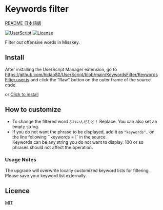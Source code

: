# Keywords filter

[README 日本語版](./README_ja.md)

[![UserScript](https://img.shields.io/badge/Framework-UserScript-blue.svg)](https://en.wikipedia.org/wiki/Userscript)
[![License](https://img.shields.io/github/license/hidao80/UserScript)](/LICENSE)

Filter out offensive words in Misskey.

## Install

After installing the UserScript Manager extension, go to https://github.com/hidao80/UserScript/blob/main/KeywordsFilter/KeywordsFilter.user.js and click the "Raw" button on the outer frame of the source code.

or [Click to install](https://github.com/hidao80/UserScript/raw/main/KeywordsFilter/KeywordsFilter.user.js)

## How to customize

- To change the filtered word `ぶれいんだむど！` Replace. You can also set an empty string.
- If you do not want the phrase to be displayed, add it as `"keywords",` on the line following ``keywords = [` in the source.  
  Keywords can be any string you do not want to display. 100 or so phrases should not affect the operation.

### Usage Notes

The upgrade will overwrite locally customized keyword lists for filtering.  
Please save your keyword list externally.

## Licence

[MIT](/LICENSE)
